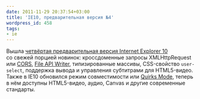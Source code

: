```yaml
---
date: 2011-11-29 20:37:54+03:00
title: 'IE10, предварительная версия №4'
wordpress_id: 458
tags:
- ie
---
```


Вышла [четвёртая предварительная версия Internet Explorer 10][1] со свежей порцией новинок: кроссдоменные запросы XMLHttpRequest или [CORS][2], [File API Writer][3], типизированные массивы, CSS-свойство `user-select`, поддержка вывода и управления субтитрами для HTML5-видео. Также в IE10 обновился режим совместимости или [Quirks Mode][4], теперь в нём доступны HTML5-видео, аудио, Canvas и другие современные стандарты.

[1]: http://blogs.msdn.com/b/ie/archive/2011/11/29/html5-for-applications-the-fourth-ie10-platform-preview.aspx
[2]: http://en.wikipedia.org/wiki/Cross-Origin_Resource_Sharing
[3]: http://www.w3.org/TR/file-writer-api/
[4]: http://en.wikipedia.org/wiki/Quirks_mode

